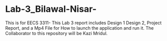 # Lab-3_Bilawal-Nisar-
This is for EECS 3311- This Lab 3 report includes Design 1 Design 2, Project Report, and a Mp4 File for How to launch the application and run it. 
The Collaborator to this repository will be Kazi Mridul. 
